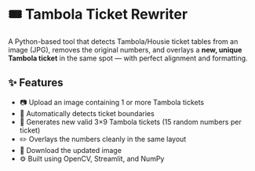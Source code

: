 # 🎟️ Tambola Ticket Rewriter

A Python-based tool that detects Tambola/Housie ticket tables from an image (JPG), removes the original numbers, and overlays a **new, unique Tambola ticket** in the same spot — with perfect alignment and formatting.

## ✨ Features

- 📷 Upload an image containing 1 or more Tambola tickets
- 🧠 Automatically detects ticket boundaries
- 🎲 Generates new valid 3×9 Tambola tickets (15 random numbers per ticket)
- ✏️ Overlays the numbers cleanly in the same layout
- 💾 Download the updated image
- ⚙️ Built using OpenCV, Streamlit, and NumPy



